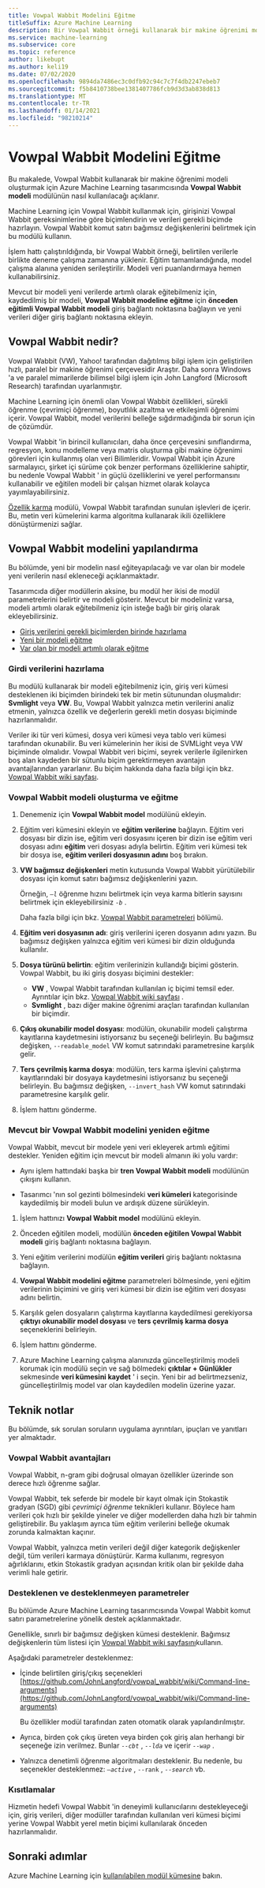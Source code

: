 ```yaml
---
title: Vowpal Wabbit Modelini Eğitme
titleSuffix: Azure Machine Learning
description: Bir Vowpal Wabbit örneği kullanarak bir makine öğrenimi modeli oluşturmak için Vowpal Wabbit model modülünü nasıl kullanacağınızı öğrenin.
ms.service: machine-learning
ms.subservice: core
ms.topic: reference
author: likebupt
ms.author: keli19
ms.date: 07/02/2020
ms.openlocfilehash: 9894da7486ec3c0dfb92c94c7c7f4db2247ebeb7
ms.sourcegitcommit: f5b8410738bee1381407786fcb9d3d3ab838d813
ms.translationtype: MT
ms.contentlocale: tr-TR
ms.lasthandoff: 01/14/2021
ms.locfileid: "98210214"
---
```

# <a name="train-vowpal-wabbit-model"></a>Vowpal Wabbit Modelini Eğitme
Bu makalede, Vowpal Wabbit kullanarak bir makine öğrenimi modeli oluşturmak için Azure Machine Learning tasarımcısında **Vowpal Wabbit modeli** modülünün nasıl kullanılacağı açıklanır.  

Machine Learning için Vowpal Wabbit kullanmak için, girişinizi Vowpal Wabbit gereksinimlerine göre biçimlendirin ve verileri gerekli biçimde hazırlayın. Vowpal Wabbit komut satırı bağımsız değişkenlerini belirtmek için bu modülü kullanın. 

İşlem hattı çalıştırıldığında, bir Vowpal Wabbit örneği, belirtilen verilerle birlikte deneme çalışma zamanına yüklenir. Eğitim tamamlandığında, model çalışma alanına yeniden serileştirilir. Modeli veri puanlandırmaya hemen kullanabilirsiniz. 

Mevcut bir modeli yeni verilerde artımlı olarak eğitebilmeniz için, kaydedilmiş bir modeli, **Vowpal Wabbit modeline eğitme** için **önceden eğitimli Vowpal Wabbit modeli** giriş bağlantı noktasına bağlayın ve yeni verileri diğer giriş bağlantı noktasına ekleyin.  

## <a name="what-is-vowpal-wabbit"></a>Vowpal Wabbit nedir?  

Vowpal Wabbit (VW), Yahoo! tarafından dağıtılmış bilgi işlem için geliştirilen hızlı, paralel bir makine öğrenimi çerçevesidir Araştır. Daha sonra Windows 'a ve paralel mimarilerde bilimsel bilgi işlem için John Langford (Microsoft Research) tarafından uyarlanmıştır.  

Machine Learning için önemli olan Vowpal Wabbit özellikleri, sürekli öğrenme (çevrimiçi öğrenme), boyutlılık azaltma ve etkileşimli öğrenimi içerir. Vowpal Wabbit, model verilerini belleğe sığdırmadığında bir sorun için de çözümdür.  

Vowpal Wabbit 'in birincil kullanıcıları, daha önce çerçevesini sınıflandırma, regresyon, konu modelleme veya matris oluşturma gibi makine öğrenimi görevleri için kullanmış olan veri Bilimleridir. Vowpal Wabbit için Azure sarmalayıcı, şirket içi sürüme çok benzer performans özelliklerine sahiptir, bu nedenle Vowpal Wabbit ' in güçlü özelliklerini ve yerel performansını kullanabilir ve eğitilen modeli bir çalışan hizmet olarak kolayca yayımlayabilirsiniz.  

[Özellik karma](feature-hashing.md) modülü, Vowpal Wabbit tarafından sunulan işlevleri de içerir. Bu, metin veri kümelerini karma algoritma kullanarak ikili özelliklere dönüştürmenizi sağlar.  

## <a name="how-to-configure-vowpal-wabbit-model"></a>Vowpal Wabbit modelini yapılandırma  

Bu bölümde, yeni bir modelin nasıl eğiteyapılacağı ve var olan bir modele yeni verilerin nasıl ekleneceği açıklanmaktadır.

Tasarımcıda diğer modüllerin aksine, bu modül her ikisi de modül parametrelerini belirtir ve modeli gösterir. Mevcut bir modeliniz varsa, modeli artımlı olarak eğitebilmeniz için isteğe bağlı bir giriş olarak ekleyebilirsiniz.

+ [Giriş verilerini gerekli biçimlerden birinde hazırlama](#prepare-the-input-data)
+ [Yeni bir modeli eğitme](#create-and-train-a-vowpal-wabbit-model)
+ [Var olan bir modeli artımlı olarak eğitme](#retrain-an-existing-vowpal-wabbit-model)

### <a name="prepare-the-input-data"></a>Girdi verilerini hazırlama

Bu modülü kullanarak bir modeli eğitebilmeniz için, giriş veri kümesi desteklenen iki biçimden birindeki tek bir metin sütunundan oluşmalıdır: **Svmlight** veya **VW**. Bu, Vowpal Wabbit yalnızca metin verilerini analiz etmenin, yalnızca özellik ve değerlerin gerekli metin dosyası biçiminde hazırlanmalıdır.  

Veriler iki tür veri kümesi, dosya veri kümesi veya tablo veri kümesi tarafından okunabilir. Bu veri kümelerinin her ikisi de SVMLight veya VW biçiminde olmalıdır. Vowpal Wabbit veri biçimi, seyrek verilerle ilgilenirken boş alan kaydeden bir sütunlu biçim gerektirmeyen avantajın avantajlarından yararlanır. Bu biçim hakkında daha fazla bilgi için bkz. [Vowpal Wabbit wiki sayfası](https://github.com/JohnLangford/vowpal_wabbit/wiki/Input-format).  

### <a name="create-and-train-a-vowpal-wabbit-model"></a>Vowpal Wabbit modeli oluşturma ve eğitme

1. Denemeniz için **Vowpal Wabbit model** modülünü ekleyin. 
  
2. Eğitim veri kümesini ekleyin ve **eğitim verilerine** bağlayın. Eğitim veri dosyası bir dizin ise, eğitim veri dosyasını içeren bir dizin ise eğitim veri dosyası adını **eğitim** veri dosyası adıyla belirtin. Eğitim veri kümesi tek bir dosya ise, **eğitim verileri dosyasının adını** boş bırakın.

3. **VW bağımsız değişkenleri** metin kutusunda Vowpal Wabbit yürütülebilir dosyası için komut satırı bağımsız değişkenlerini yazın.

     Örneğin, *`–l`* öğrenme hızını belirtmek için veya karma bitlerin sayısını belirtmek için ekleyebilirsiniz *`-b`* .  

     Daha fazla bilgi için bkz. [Vowpal Wabbit parametreleri](#supported-and-unsupported-parameters) bölümü.  

4. **Eğitim veri dosyasının adı**: giriş verilerini içeren dosyanın adını yazın. Bu bağımsız değişken yalnızca eğitim veri kümesi bir dizin olduğunda kullanılır.

5. **Dosya türünü belirtin**: eğitim verilerinizin kullandığı biçimi gösterin. Vowpal Wabbit, bu iki giriş dosyası biçimini destekler:  

    - **VW** , Vowpal Wabbit tarafından kullanılan iç biçimi temsil eder. Ayrıntılar için bkz. [Vowpal Wabbit wiki sayfası](https://github.com/JohnLangford/vowpal_wabbit/wiki/Input-format) . 
    - **Svmlight** , bazı diğer makine öğrenimi araçları tarafından kullanılan bir biçimdir. 

6. **Çıkış okunabilir model dosyası**: modülün, okunabilir modeli çalıştırma kayıtlarına kaydetmesini istiyorsanız bu seçeneği belirleyin. Bu bağımsız değişken, `--readable_model` VW komut satırındaki parametresine karşılık gelir.  

7. **Ters çevrilmiş karma dosya**: modülün, ters karma işlevini çalıştırma kayıtlarındaki bir dosyaya kaydetmesini istiyorsanız bu seçeneği belirleyin. Bu bağımsız değişken, `--invert_hash` VW komut satırındaki parametresine karşılık gelir.  

8. İşlem hattını gönderme.

### <a name="retrain-an-existing-vowpal-wabbit-model"></a>Mevcut bir Vowpal Wabbit modelini yeniden eğitme

Vowpal Wabbit, mevcut bir modele yeni veri ekleyerek artımlı eğitimi destekler. Yeniden eğitim için mevcut bir modeli almanın iki yolu vardır:

+ Aynı işlem hattındaki başka bir **tren Vowpal Wabbit modeli** modülünün çıkışını kullanın.  
  
+ Tasarımcı 'nın sol gezinti bölmesindeki **veri kümeleri** kategorisinde kaydedilmiş bir modeli bulun ve ardışık düzene sürükleyin.  

1. İşlem hattınızı **Vowpal Wabbit model** modülünü ekleyin.  
2. Önceden eğitilen modeli, modülün **önceden eğitilen Vowpal Wabbit modeli** giriş bağlantı noktasına bağlayın.
3. Yeni eğitim verilerini modülün **eğitim verileri** giriş bağlantı noktasına bağlayın.
4. **Vowpal Wabbit modelini eğitme** parametreleri bölmesinde, yeni eğitim verilerinin biçimini ve giriş veri kümesi bir dizin ise eğitim veri dosyası adını belirtin.
5. Karşılık gelen dosyaların çalıştırma kayıtlarına kaydedilmesi gerekiyorsa **çıktıyı okunabilir model dosyası** ve **ters çevrilmiş karma dosya** seçeneklerini belirleyin.

6. İşlem hattını gönderme.  
7. Azure Machine Learning çalışma alanınızda güncelleştirilmiş modeli korumak için modülü seçin ve sağ bölmedeki **çıktılar + Günlükler** sekmesinde **veri kümesini kaydet** ' i seçin.  Yeni bir ad belirtmezseniz, güncelleştirilmiş model var olan kaydedilen modelin üzerine yazar.

## <a name="technical-notes"></a>Teknik notlar

Bu bölümde, sık sorulan soruların uygulama ayrıntıları, ipuçları ve yanıtları yer almaktadır.

### <a name="advantages-of-vowpal-wabbit"></a>Vowpal Wabbit avantajları

Vowpal Wabbit, n-gram gibi doğrusal olmayan özellikler üzerinde son derece hızlı öğrenme sağlar.  

Vowpal Wabbit, tek seferde bir modele bir kayıt olmak için Stokastik gradyan (SGD) gibi *çevrimiçi öğrenme* teknikleri kullanır. Böylece ham verileri çok hızlı bir şekilde yineler ve diğer modellerden daha hızlı bir tahmin geliştirebilir. Bu yaklaşım ayrıca tüm eğitim verilerini belleğe okumak zorunda kalmaktan kaçınır.  

Vowpal Wabbit, yalnızca metin verileri değil diğer kategorik değişkenler değil, tüm verileri karmaya dönüştürür. Karma kullanımı, regresyon ağırlıklarını, etkin Stokastik gradyan açısından kritik olan bir şekilde daha verimli hale getirir.  

###  <a name="supported-and-unsupported-parameters"></a>Desteklenen ve desteklenmeyen parametreler 

Bu bölümde Azure Machine Learning tasarımcısında Vowpal Wabbit komut satırı parametrelerine yönelik destek açıklanmaktadır. 

Genellikle, sınırlı bir bağımsız değişken kümesi desteklenir. Bağımsız değişkenlerin tüm listesi için [Vowpal Wabbit wiki sayfasını](https://github.com/JohnLangford/vowpal_wabbit/wiki/Command-line-arguments)kullanın.    

Aşağıdaki parametreler desteklenmez:

-   İçinde belirtilen giriş/çıkış seçenekleri [https://github.com/JohnLangford/vowpal_wabbit/wiki/Command-line-arguments](https://github.com/JohnLangford/vowpal_wabbit/wiki/Command-line-arguments)  
  
     Bu özellikler modül tarafından zaten otomatik olarak yapılandırılmıştır.  
  
-   Ayrıca, birden çok çıkış üreten veya birden çok giriş alan herhangi bir seçeneğe izin verilmez. Bunlar *`--cbt`* , *`--lda`* ve içerir *`--wap`* .  
  
-   Yalnızca denetimli öğrenme algoritmaları desteklenir. Bu nedenle, bu seçenekler desteklenmez: *`–active`* , `--rank` , *`--search`* vb. 

### <a name="restrictions"></a>Kısıtlamalar

Hizmetin hedefi Vowpal Wabbit 'in deneyimli kullanıcılarını destekleyeceği için, giriş verileri, diğer modüller tarafından kullanılan veri kümesi biçimi yerine Vowpal Wabbit yerel metin biçimi kullanılarak önceden hazırlanmalıdır.

## <a name="next-steps"></a>Sonraki adımlar

Azure Machine Learning için [kullanılabilen modül kümesine](module-reference.md) bakın. 
